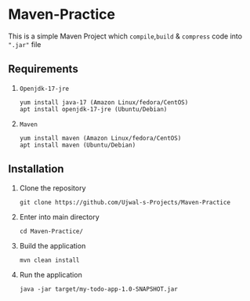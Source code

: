 # Maven-Practice
This is a simple Maven Project which `compile`,`build` & `compress` code into `".jar"` file

## Requirements
1. `Openjdk-17-jre`
   ```
   yum install java-17 (Amazon Linux/fedora/CentOS)
   apt install openjdk-17-jre (Ubuntu/Debian)
   ```
   
2. `Maven`
   ```
   yum install maven (Amazon Linux/fedora/CentOS)
   apt install maven (Ubuntu/Debian)
   ```
   

## Installation
1. Clone the repository
   ```
   git clone https://github.com/Ujwal-s-Projects/Maven-Practice
   ```

2. Enter into main directory
   ```
   cd Maven-Practice/
   ```
   
3. Build the application 
   ```
   mvn clean install 
   ```

4. Run the application
   ```
   java -jar target/my-todo-app-1.0-SNAPSHOT.jar 
   ```

